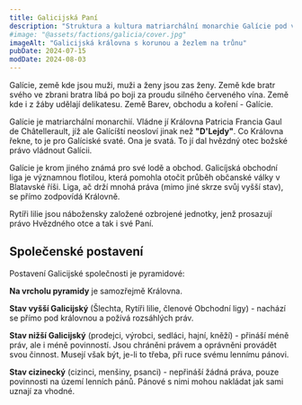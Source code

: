 ```yaml
---
title: Galicijská Paní
description: "Struktura a kultura matriarchální monarchie Galície pod vládou Královny Patricie Francie Gaul de Châtellerault"
#image: "@assets/factions/galicia/cover.jpg"
imageAlt: "Galicijská královna s korunou a žezlem na trůnu"
pubDate: 2024-07-15
modDate: 2024-08-03
---
```

Galície, země kde jsou muži, muži a ženy jsou zas ženy. Země kde bratr svého ve zbrani bratra líbá po boji za proudu silného červeného vína. Země kde i z žáby udělají delikatesu. Země Barev, obchodu a koření - Galície.

Galície je matriarchální monarchií. Vládne jí Královna Patricia Francia Gaul de Châtellerault, jíž ale Galícíští neosloví jinak než **"D'Lejdy"**. Co Královna řekne, to je pro Galíciské svaté. Ona je svatá. To jí dal hvězdný otec božské právo vládnout Galícii.

Galície je krom jiného známá pro své lodě a obchod. Galicíjská obchodní liga je významnou flotilou, která pomohla otočit průběh občanské války v Blatavské říši. Liga, ač drží mnohá práva (mimo jiné skrze svůj vyšší stav), se přímo zodpovídá Královně.

Rytíři lilie jsou nábožensky založené ozbrojené jednotky, jenž prosazují právo Hvězdného otce a tak i své Paní.

## Společenské postavení

Postavení Galicijské společnosti je pyramidové:

**Na vrcholu pyramidy** je samozřejmě Královna.

**Stav vyšší Galicijský** (Šlechta, Rytíři lilie, členové Obchodní ligy) - nachází se přímo pod královnou a požívá rozsáhlých práv.

**Stav nižší Galicijský** (prodejci, výrobci, sedláci, hajní, kněží) - přináší méně práv, ale i méně povinností. Jsou chráněni právem a oprávněni provádět svou činnost. Musejí však být, je-li to třeba, při ruce svému lennímu pánovi.

**Stav cizinecký** (cizinci, menšiny, psanci) - nepřináší žádná práva, pouze povinnosti na území lenních pánů. Pánové s nimi mohou nakládat jak sami uznají za vhodné.
